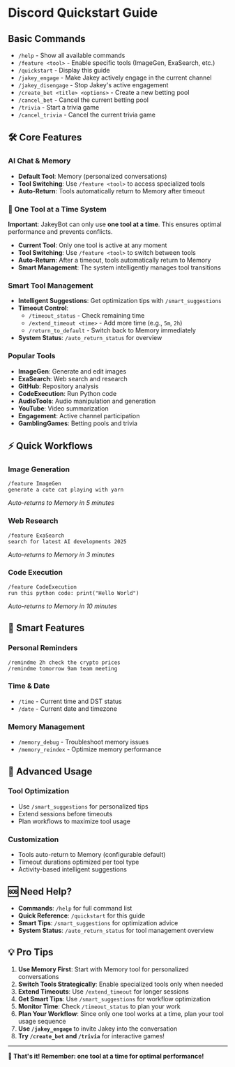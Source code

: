 # Discord Quickstart Guide

## Basic Commands

- `/help` - Show all available commands
- `/feature <tool>` - Enable specific tools (ImageGen, ExaSearch, etc.)
- `/quickstart` - Display this guide
- `/jakey_engage` - Make Jakey actively engage in the current channel
- `/jakey_disengage` - Stop Jakey's active engagement
- `/create_bet <title> <options>` - Create a new betting pool
- `/cancel_bet` - Cancel the current betting pool
- `/trivia` - Start a trivia game
- `/cancel_trivia` - Cancel the current trivia game

## 🛠️ Core Features

### **AI Chat & Memory**

- **Default Tool**: Memory (personalized conversations)
- **Tool Switching**: Use `/feature <tool>` to access specialized tools
- **Auto-Return**: Tools automatically return to Memory after timeout

### **🔄 One Tool at a Time System**

**Important**: JakeyBot can only use **one tool at a time**. This ensures optimal performance and prevents conflicts.

- **Current Tool**: Only one tool is active at any moment
- **Tool Switching**: Use `/feature <tool>` to switch between tools
- **Auto-Return**: After a timeout, tools automatically return to Memory
- **Smart Management**: The system intelligently manages tool transitions

### **Smart Tool Management**

- **Intelligent Suggestions**: Get optimization tips with `/smart_suggestions`
- **Timeout Control**:
  - `/timeout_status` - Check remaining time
  - `/extend_timeout <time>` - Add more time (e.g., `5m`, `2h`)
  - `/return_to_default` - Switch back to Memory immediately
- **System Status**: `/auto_return_status` for overview

### **Popular Tools**

- **ImageGen**: Generate and edit images
- **ExaSearch**: Web search and research
- **GitHub**: Repository analysis
- **CodeExecution**: Run Python code
- **AudioTools**: Audio manipulation and generation
- **YouTube**: Video summarization
- **Engagement**: Active channel participation
- **GamblingGames**: Betting pools and trivia

## ⚡ Quick Workflows

### **Image Generation**

```
/feature ImageGen
generate a cute cat playing with yarn
```

*Auto-returns to Memory in 5 minutes*

### **Web Research**

```
/feature ExaSearch
search for latest AI developments 2025
```

*Auto-returns to Memory in 3 minutes*

### **Code Execution**

```
/feature CodeExecution
run this python code: print("Hello World")
```

*Auto-returns to Memory in 10 minutes*

## 🧠 Smart Features

### **Personal Reminders**

```
/remindme 2h check the crypto prices
/remindme tomorrow 9am team meeting
```

### **Time & Date**

- `/time` - Current time and DST status
- `/date` - Current date and timezone

### **Memory Management**

- `/memory_debug` - Troubleshoot memory issues
- `/memory_reindex` - Optimize memory performance

## 🔧 Advanced Usage

### **Tool Optimization**

- Use `/smart_suggestions` for personalized tips
- Extend sessions before timeouts
- Plan workflows to maximize tool usage

### **Customization**

- Tools auto-return to Memory (configurable default)
- Timeout durations optimized per tool type
- Activity-based intelligent suggestions

## 🆘 Need Help?

- **Commands**: `/help` for full command list
- **Quick Reference**: `/quickstart` for this guide
- **Smart Tips**: `/smart_suggestions` for optimization advice
- **System Status**: `/auto_return_status` for tool management overview

## 💡 Pro Tips

1. **Use Memory First**: Start with Memory tool for personalized conversations
2. **Switch Tools Strategically**: Enable specialized tools only when needed
3. **Extend Timeouts**: Use `/extend_timeout` for longer sessions
4. **Get Smart Tips**: Use `/smart_suggestions` for workflow optimization
5. **Monitor Time**: Check `/timeout_status` to plan your work
6. **Plan Your Workflow**: Since only one tool works at a time, plan your tool usage sequence
7. **Use `/jakey_engage`** to invite Jakey into the conversation
8. **Try `/create_bet` and `/trivia`** for interactive games!

---

**🎯 That's it! Remember: one tool at a time for optimal performance!**
